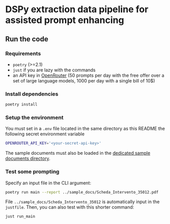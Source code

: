 # DSPy extraction data pipeline for assisted prompt enhancing

## Run the code

### Requirements

- `poetry` (>=2.1)
- `just` if you are lazy with the commands
- an API key in [OpenRouter](https://openrouter.ai) (50 prompts per day with
the free offer over a set of large language models, 1000 per day with a single
bill of 10$)

### Install dependencies

```sh
poetry install
```

### Setup the environment

You must set in a `.env` file located in the same directory as this README the
following secret environment variable

```sh
OPENROUTER_API_KEY='<your-secret-api-key>'
```

The sample documents must also be loaded in the [dedicated sample documents
directory](../sample_docs/).

### Test some prompting

Specify an input file in the CLI argument:

```sh
poetry run main --report ../sample_docs/Scheda_Intervento_35012.pdf
```

File `../sample_docs/Scheda_Intervento_35012` is automatically input in the
`justfile`. Then, you can also test with this shorter command:

```sh
just run_main
```
